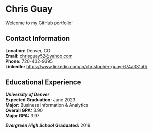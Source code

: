 # Chris Guay

Welcome to my GitHub portfolio!

## Contact Information
**Location:** Denver, CO<br>
**Email:** chrisguay52@yahoo.com<br>
**Phone:** 720-402-9395<br> 
**LinkedIn:** https://www.linkedin.com/in/christopher-guay-674a331a0/

## Educational Experience
***University of Denver*** <br>
**Expected Graduation:** June 2023 <br>
**Major:** Business Information & Analytics<br> 
**Overall GPA:** 3.90 <br>
**Major GPA:** 3.97 <br>

***Evergreen High School***
**Graduated:** 2019
